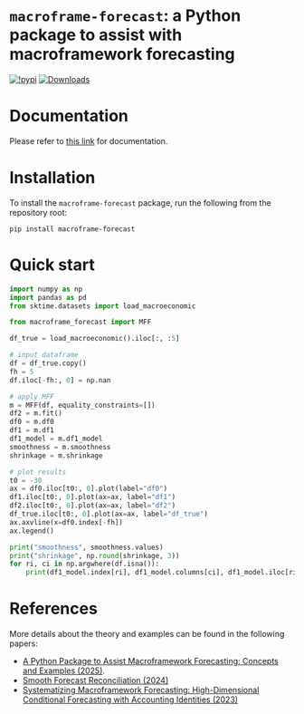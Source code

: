 # `macroframe-forecast`: a Python package to assist with macroframework forecasting


[![!pypi](https://img.shields.io/pypi/v/macroframe-forecast?color=green)](https://pypi.org/project/macroframe-forecast/) [![Downloads](https://static.pepy.tech/personalized-badge/macroframe-forecast?period=total&units=international_system&left_color=grey&right_color=blue&left_text=cumulative%20(pypi))](https://pepy.tech/project/macroframe-forecast)

# Documentation

Please refer to [this link](https://sakaiando.github.io/macroframe-forecast/) for documentation.

# Installation

To install the `macroframe-forecast` package, run the following from the repository root:

```shell
pip install macroframe-forecast
```

# Quick start

```python
import numpy as np
import pandas as pd
from sktime.datasets import load_macroeconomic

from macroframe_forecast import MFF

df_true = load_macroeconomic().iloc[:, :5]

# input dataframe
df = df_true.copy()
fh = 5
df.iloc[-fh:, 0] = np.nan

# apply MFF
m = MFF(df, equality_constraints=[])
df2 = m.fit()
df0 = m.df0
df1 = m.df1
df1_model = m.df1_model
smoothness = m.smoothness
shrinkage = m.shrinkage

# plot results
t0 = -30
ax = df0.iloc[t0:, 0].plot(label="df0")
df1.iloc[t0:, 0].plot(ax=ax, label="df1")
df2.iloc[t0:, 0].plot(ax=ax, label="df2")
df_true.iloc[t0:, 0].plot(ax=ax, label="df_true")
ax.axvline(x=df0.index[-fh])
ax.legend()

print("smoothness", smoothness.values)
print("shrinkage", np.round(shrinkage, 3))
for ri, ci in np.argwhere(df.isna()):
    print(df1_model.index[ri], df1_model.columns[ci], df1_model.iloc[ri, ci].best_params_)
```

# References

More details about the theory and examples can be found in the following papers:
* [A Python Package to Assist Macroframework Forecasting: Concepts and Examples (2025)](https://www.imf.org/en/Publications/WP/Issues/2025/08/29/A-Python-Package-to-Assist-Macroframework-Forecasting-Concepts-and-Examples-570041).
* [Smooth Forecast Reconciliation (2024)](https://www.imf.org/en/Publications/WP/Issues/2024/03/22/Smooth-Forecast-Reconciliation-546654)
* [Systematizing Macroframework Forecasting: High-Dimensional Conditional Forecasting with Accounting Identities (2023)](https://link.springer.com/article/10.1057/s41308-023-00225-8)
